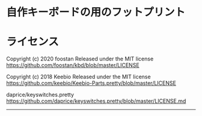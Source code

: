 # 自作キーボードの用のフットプリント



# ライセンス

Copyright (c) 2020 foostan
Released under the MIT license
https://github.com/foostan/kbd/blob/master/LICENSE

Copyright (c) 2018 Keebio
Released under the MIT license
https://github.com/keebio/Keebio-Parts.pretty/blob/master/LICENSE

daprice/keyswitches.pretty
https://github.com/daprice/keyswitches.pretty/blob/master/LICENSE.md

---
